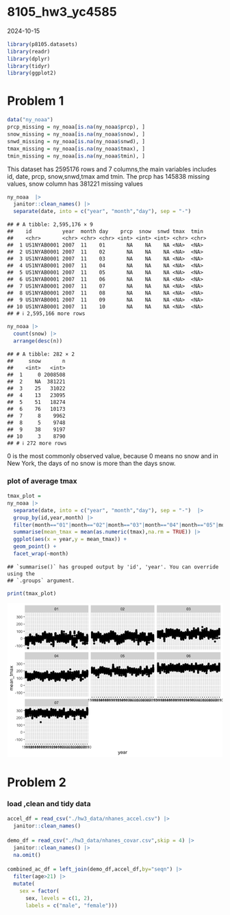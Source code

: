 8105_hw3_yc4585
================
2024-10-15

``` r
library(p8105.datasets)
library(readr)
library(dplyr)
library(tidyr)
library(ggplot2)
```

# Problem 1

``` r
data("ny_noaa")
prcp_missing = ny_noaa[is.na(ny_noaa$prcp), ]
snow_missing = ny_noaa[is.na(ny_noaa$snow), ]
snwd_missing = ny_noaa[is.na(ny_noaa$snwd), ]
tmax_missing = ny_noaa[is.na(ny_noaa$tmax), ]
tmin_missing = ny_noaa[is.na(ny_noaa$tmin), ]
```

This dataset has 2595176 rows and 7 columns,the main variables includes
id, date, prcp, snow,snwd,tmax amd tmin. The prcp has 145838 missing
values, snow column has 381221 missing values

``` r
ny_noaa  |>
  janitor::clean_names() |>
  separate(date, into = c("year", "month","day"), sep = "-") 
```

    ## # A tibble: 2,595,176 × 9
    ##    id          year  month day    prcp  snow  snwd tmax  tmin 
    ##    <chr>       <chr> <chr> <chr> <int> <int> <int> <chr> <chr>
    ##  1 US1NYAB0001 2007  11    01       NA    NA    NA <NA>  <NA> 
    ##  2 US1NYAB0001 2007  11    02       NA    NA    NA <NA>  <NA> 
    ##  3 US1NYAB0001 2007  11    03       NA    NA    NA <NA>  <NA> 
    ##  4 US1NYAB0001 2007  11    04       NA    NA    NA <NA>  <NA> 
    ##  5 US1NYAB0001 2007  11    05       NA    NA    NA <NA>  <NA> 
    ##  6 US1NYAB0001 2007  11    06       NA    NA    NA <NA>  <NA> 
    ##  7 US1NYAB0001 2007  11    07       NA    NA    NA <NA>  <NA> 
    ##  8 US1NYAB0001 2007  11    08       NA    NA    NA <NA>  <NA> 
    ##  9 US1NYAB0001 2007  11    09       NA    NA    NA <NA>  <NA> 
    ## 10 US1NYAB0001 2007  11    10       NA    NA    NA <NA>  <NA> 
    ## # ℹ 2,595,166 more rows

``` r
ny_noaa |>
  count(snow) |>
  arrange(desc(n))
```

    ## # A tibble: 282 × 2
    ##     snow       n
    ##    <int>   <int>
    ##  1     0 2008508
    ##  2    NA  381221
    ##  3    25   31022
    ##  4    13   23095
    ##  5    51   18274
    ##  6    76   10173
    ##  7     8    9962
    ##  8     5    9748
    ##  9    38    9197
    ## 10     3    8790
    ## # ℹ 272 more rows

0 is the most commonly observed value, because 0 means no snow and in
New York, the days of no snow is more than the days snow.

### plot of average tmax

``` r
tmax_plot =
ny_noaa |>
  separate(date, into = c("year", "month","day"), sep = "-")  |>
  group_by(id,year,month) |>
  filter(month=="01"|month=="02"|month=="03"|month=="04"|month=="05"|month=="06"|month=="07") |>
  summarise(mean_tmax = mean(as.numeric(tmax),na.rm = TRUE)) |>
  ggplot(aes(x = year,y = mean_tmax)) +
  geom_point() +
  facet_wrap(~month)
```

    ## `summarise()` has grouped output by 'id', 'year'. You can override using the
    ## `.groups` argument.

``` r
print(tmax_plot)
```

![](8105_hw3_yc4585_files/figure-gfm/unnamed-chunk-4-1.png)<!-- -->

# Problem 2

### load ,clean and tidy data

``` r
accel_df = read_csv("./hw3_data/nhanes_accel.csv") |>
  janitor::clean_names()

demo_df = read_csv("./hw3_data/nhanes_covar.csv",skip = 4) |>
  janitor::clean_names() |>
  na.omit()

combined_ac_df = left_join(demo_df,accel_df,by="seqn") |>
  filter(age>21) |>
  mutate(
    sex = factor(
      sex, levels = c(1, 2), 
      labels = c("male", "female"))) 
```
